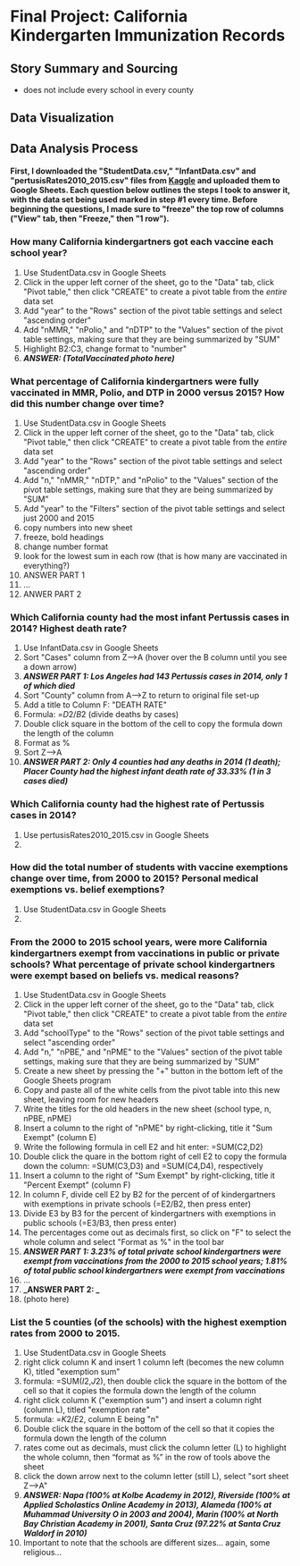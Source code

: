 # Final Project: California Kindergarten Immunization Records

## Story Summary and Sourcing
* does not include every school in every county

## Data Visualization 


## Data Analysis Process

#### First, I downloaded the "StudentData.csv," "InfantData.csv" and "pertusisRates2010_2015.csv" files from [Kaggle](https://www.kaggle.com/broach/california-kindergarten-immunization-rates/version/5?select=StudentData.csv) and uploaded them to Google Sheets. Each question below outlines the steps I took to answer it, with the data set being used marked in step #1 every time. Before beginning the questions, I made sure to "freeze" the top row of columns ("View" tab, then "Freeze," then "1 row").

### How many California kindergartners got each vaccine each school year?
1. Use StudentData.csv in Google Sheets
2. Click in the upper left corner of the sheet, go to the "Data" tab, click "Pivot table," then click "CREATE" to create a pivot table from the *entire* data set
3. Add "year" to the "Rows" section of the pivot table settings and select "ascending order"
4. Add "nMMR," "nPolio," and "nDTP" to the "Values" section of the pivot table settings, making sure that they are being summarized by "SUM"
6. Highlight B2:C3, change format to "number" 
7. **_ANSWER: (TotalVaccinated photo here)_**

### What percentage of California kindergartners were fully vaccinated in MMR, Polio, and DTP in 2000 versus 2015? How did this number change over time?
1. Use StudentData.csv in Google Sheets
2. Click in the upper left corner of the sheet, go to the "Data" tab, click "Pivot table," then click "CREATE" to create a pivot table from the *entire* data set
3. Add "year" to the "Rows" section of the pivot table settings and select "ascending order"
4. Add "n," "nMMR," "nDTP," and "nPolio" to the "Values" section of the pivot table settings, making sure that they are being summarized by "SUM"
5. Add "year" to the "Filters" section of the pivot table settings and select just 2000 and 2015
6. copy numbers into new sheet
7. freeze, bold headings
8. change number format
9. look for the lowest sum in each row (that is how many are vaccinated in everything?)
10. ANSWER PART 1
11. ...
12. ANWER PART 2

### Which California county had the most infant Pertussis cases in 2014? Highest death rate?
1. Use InfantData.csv in Google Sheets
2. Sort "Cases" column from Z-->A (hover over the B column until you see a down arrow)
3. **_ANSWER PART 1: Los Angeles had 143 Pertussis cases in 2014, only 1 of which died_**
4. Sort "County" column from A-->Z to return to original file set-up
5. Add a title to Column F: "DEATH RATE"
6. Formula: =$D$2/$B$2 (divide deaths by cases)
7. Double click square in the bottom of the cell to copy the formula down the length of the column
8. Format as %
9. Sort Z-->A
10. **_ANSWER PART 2: Only 4 counties had any deaths in 2014 (1 death); Placer County had the highest infant death rate of 33.33% (1 in 3 cases died)_**

### Which California county had the highest rate of Pertussis cases in 2014?
1. Use pertusisRates2010_2015.csv in Google Sheets
2. 

### How did the total number of students with vaccine exemptions change over time, from 2000 to 2015? Personal medical exemptions vs. belief exemptions?
1. Use StudentData.csv in Google Sheets
2. 

### From the 2000 to 2015 school years, were more California kindergartners exempt from vaccinations in public or private schools? What percentage of private school kindergartners were exempt based on beliefs vs. medical reasons?
1. Use StudentData.csv in Google Sheets
2. Click in the upper left corner of the sheet, go to the "Data" tab, click "Pivot table," then click "CREATE" to create a pivot table from the *entire* data set
3. Add "schoolType" to the "Rows" section of the pivot table settings and select "ascending order"
4. Add "n," "nPBE," and "nPME" to the "Values" section of the pivot table settings, making sure that they are being summarized by "SUM"
5. Create a new sheet by pressing the "+" button in the bottom left of the Google Sheets program
6. Copy and paste all of the white cells from the pivot table into this new sheet, leaving room for new headers
7. Write the titles for the old headers in the new sheet (school type, n, nPBE, nPME)
8. Insert a column to the right of "nPME" by right-clicking, title it "Sum Exempt" (column E)
9. Write the following formula in cell E2 and hit enter: =SUM(C2,D2)
10. Double click the quare in the bottom right of cell E2 to copy the formula down the column: =SUM(C3,D3) and =SUM(C4,D4), respectively
11. Insert a column to the right of "Sum Exempt" by right-clicking, title it "Percent Exempt" (column F)
12. In column F, divide cell E2 by B2 for the percent of of kindergartners with exemptions in private schools (=E2/B2, then press enter)
13. Divide E3 by B3 for the percent of kindergartners with exemptions in public schools (=E3/B3, then press enter)
14. The percentages come out as decimals first, so click on "F" to select the whole column and select "Format as %" in the tool bar
15. **_ANSWER PART 1: 3.23% of total private school kindergartners were exempt from vaccinations from the 2000 to 2015 school years; 1.81% of total public school kindergartners were exempt from vaccinations_**
16. ...
17. **_ANSWER PART 2: _**
18. (photo here)

### List the 5 counties (of the schools) with the highest exemption rates from 2000 to 2015.
1. Use StudentData.csv in Google Sheets
2. right click column K and insert 1 column left (becomes the new column K), titled "exemption sum"
3. formula: =SUM($I$2,$J$2), then double click the square in the bottom of the cell so that it copies the formula down the length of the column
4. right click column K ("exemption sum") and insert a column right (column L), titled "exemption rate" 
5. formula: =$K$2/$E$2, column E being "n"
6. Double click the square in the bottom of the cell so that it copies the formula down the length of the column
7. rates come out as decimals, must click the column letter (L) to highlight the whole column, then “format as %” in the row of tools above the sheet
8. click the down arrow next to the column letter (still L), select "sort sheet Z-->A"
9. **_ANSWER: Napa (100% at Kolbe Academy in 2012), Riverside (100% at Applied Scholastics Online Academy in 2013), Alameda (100% at Muhammad University O in 2003 and 2004), Marin (100% at North Bay Christian Academy in 2001), Santa Cruz (97.22% at Santa Cruz Waldorf in 2010)_**
10. Important to note that the schools are different sizes... again, some religious...
